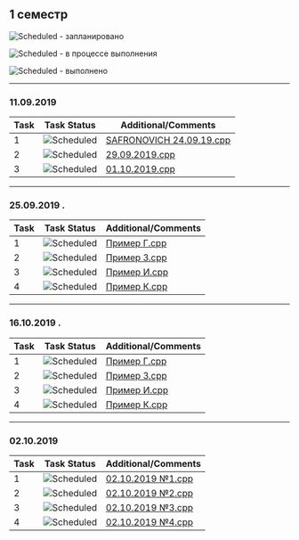 ## 1 семестр


![Scheduled](https://github.com/AnzhelikaKravchuk/.NET-Training.-Spring-2019/blob/master/Pictures/icons-target.png) - запланировано

![Scheduled](https://github.com/AnzhelikaKravchuk/.NET-Training.-Spring-2019/blob/master/Pictures/icons-inprogress.png) - в процессе выполнения

![Scheduled](https://github.com/AnzhelikaKravchuk/.NET-Training.-Spring-2019/blob/master/Pictures/icons-ok.png) - выполнено

---

### 11.09.2019 
| Task | Task Status | Additional/Comments |
| -------- | -------- | --------|  
| 1 | ![Scheduled](https://github.com/AnzhelikaKravchuk/.NET-Training.-Spring-2019/blob/master/Pictures/icons-ok.png)|[SAFRONOVICH 24.09.19.cpp](https://github.com/DoraSafrv/PM.Safronovich.2019/blob/master/1%20%D1%81%D0%B5%D0%BC%D0%B5%D1%81%D1%82%D1%80/11.09.2019/SAFRONOVICH%2024.09.19.cpp)
| 2 | ![Scheduled](https://github.com/AnzhelikaKravchuk/.NET-Training.-Spring-2019/blob/master/Pictures/icons-ok.png)|[29.09.2019.cpp](https://github.com/DoraSafrv/PM.Safronovich.2019/blob/master/1%20%D1%81%D0%B5%D0%BC%D0%B5%D1%81%D1%82%D1%80/11.09.2019/29.09.2019.cpp)
| 3 |![Scheduled](https://github.com/AnzhelikaKravchuk/.NET-Training.-Spring-2019/blob/master/Pictures/icons-ok.png) |[01.10.2019.cpp](https://github.com/DoraSafrv/PM.Safronovich.2019/blob/master/1%20%D1%81%D0%B5%D0%BC%D0%B5%D1%81%D1%82%D1%80/11.09.2019/01.10.2019.cpp)
---

### 25.09.2019 .
| Task | Task Status | Additional/Comments |
| -------- | -------- | --------|  
| 1 | ![Scheduled](https://github.com/AnzhelikaKravchuk/.NET-Training.-Spring-2019/blob/master/Pictures/icons-ok.png)|[Пример Г.cpp](https://github.com/DoraSafrv/PM.Safronovich.2019/blob/master/1%20%D1%81%D0%B5%D0%BC%D0%B5%D1%81%D1%82%D1%80/25.09.2019/%D0%9F%D1%80%D0%B8%D0%BC%D0%B5%D1%80%20%D0%93.cpp)
| 2 | ![Scheduled](https://github.com/AnzhelikaKravchuk/.NET-Training.-Spring-2019/blob/master/Pictures/icons-ok.png)|[Пример З.cpp](https://github.com/DoraSafrv/PM.Safronovich.2019/blob/master/1%20%D1%81%D0%B5%D0%BC%D0%B5%D1%81%D1%82%D1%80/25.09.2019/%D0%9F%D1%80%D0%B8%D0%BC%D0%B5%D1%80%20%D0%97.cpp)
| 3 | ![Scheduled](https://github.com/AnzhelikaKravchuk/.NET-Training.-Spring-2019/blob/master/Pictures/icons-ok.png)|[Пример И.cpp](https://github.com/DoraSafrv/PM.Safronovich.2019/blob/master/1%20%D1%81%D0%B5%D0%BC%D0%B5%D1%81%D1%82%D1%80/25.09.2019/%D0%9F%D1%80%D0%B8%D0%BC%D0%B5%D1%80%20%D0%98.cpp)
| 4 | ![Scheduled](https://github.com/AnzhelikaKravchuk/.NET-Training.-Spring-2019/blob/master/Pictures/icons-ok.png)|[Пример К.cpp](https://github.com/DoraSafrv/PM.Safronovich.2019/blob/master/1%20%D1%81%D0%B5%D0%BC%D0%B5%D1%81%D1%82%D1%80/25.09.2019/%D0%9F%D1%80%D0%B8%D0%BC%D0%B5%D1%80%20%D0%9A.cpp) 
---


### 16.10.2019 .
| Task | Task Status | Additional/Comments |
| -------- | -------- | --------|  
| 1 | ![Scheduled](https://github.com/AnzhelikaKravchuk/.NET-Training.-Spring-2019/blob/master/Pictures/icons-ok.png)|[Пример Г.cpp](https://github.com/DoraSafrv/PM.Safronovich.2019/blob/master/1%20%D1%81%D0%B5%D0%BC%D0%B5%D1%81%D1%82%D1%80/25.09.2019/%D0%9F%D1%80%D0%B8%D0%BC%D0%B5%D1%80%20%D0%93.cpp)
| 2 | ![Scheduled](https://github.com/AnzhelikaKravchuk/.NET-Training.-Spring-2019/blob/master/Pictures/icons-ok.png)|[Пример З.cpp](https://github.com/DoraSafrv/PM.Safronovich.2019/blob/master/1%20%D1%81%D0%B5%D0%BC%D0%B5%D1%81%D1%82%D1%80/25.09.2019/%D0%9F%D1%80%D0%B8%D0%BC%D0%B5%D1%80%20%D0%97.cpp)
| 3 | ![Scheduled](https://github.com/AnzhelikaKravchuk/.NET-Training.-Spring-2019/blob/master/Pictures/icons-ok.png)|[Пример И.cpp](https://github.com/DoraSafrv/PM.Safronovich.2019/blob/master/1%20%D1%81%D0%B5%D0%BC%D0%B5%D1%81%D1%82%D1%80/25.09.2019/%D0%9F%D1%80%D0%B8%D0%BC%D0%B5%D1%80%20%D0%98.cpp)
| 4 | ![Scheduled](https://github.com/AnzhelikaKravchuk/.NET-Training.-Spring-2019/blob/master/Pictures/icons-ok.png)|[Пример К.cpp](https://github.com/DoraSafrv/PM.Safronovich.2019/blob/master/1%20%D1%81%D0%B5%D0%BC%D0%B5%D1%81%D1%82%D1%80/25.09.2019/%D0%9F%D1%80%D0%B8%D0%BC%D0%B5%D1%80%20%D0%9A.cpp) 
---

### 02.10.2019 
| Task | Task Status | Additional/Comments |
| -------- | -------- | --------|  
| 1 | ![Scheduled](https://github.com/AnzhelikaKravchuk/.NET-Training.-Spring-2019/blob/master/Pictures/icons-ok.png)|[02.10.2019 №1.cpp](https://github.com/DoraSafrv/PM.Safronovich.2019/blob/master/1%20%D1%81%D0%B5%D0%BC%D0%B5%D1%81%D1%82%D1%80/02.10.2019/02.10.2019%20%E2%84%961.cpp)
| 2 | ![Scheduled](https://github.com/AnzhelikaKravchuk/.NET-Training.-Spring-2019/blob/master/Pictures/icons-ok.png)|[02.10.2019 №2.cpp](https://github.com/DoraSafrv/PM.Safronovich.2019/blob/master/1%20%D1%81%D0%B5%D0%BC%D0%B5%D1%81%D1%82%D1%80/02.10.2019/02.10.2019%20%E2%84%962.cpp)
| 3 | ![Scheduled](https://github.com/AnzhelikaKravchuk/.NET-Training.-Spring-2019/blob/master/Pictures/icons-ok.png)|[02.10.2019 №3.cpp](https://github.com/DoraSafrv/PM.Safronovich.2019/blob/master/1%20%D1%81%D0%B5%D0%BC%D0%B5%D1%81%D1%82%D1%80/02.10.2019/02.10.2019%20%E2%84%963.cpp)
| 4 | ![Scheduled](https://github.com/AnzhelikaKravchuk/.NET-Training.-Spring-2019/blob/master/Pictures/icons-ok.png)|[02.10.2019 №4.cpp](https://github.com/DoraSafrv/PM.Safronovich.2019/blob/master/1%20%D1%81%D0%B5%D0%BC%D0%B5%D1%81%D1%82%D1%80/02.10.2019/02.10.2019%20%E2%84%964.cpp) 
